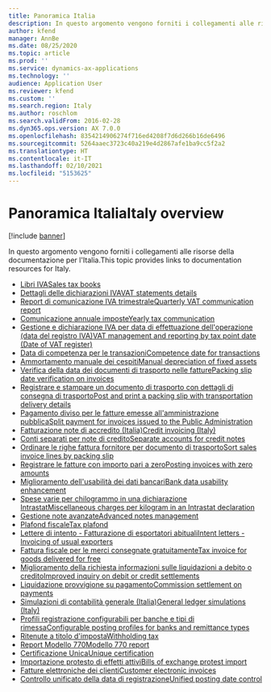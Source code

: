 ```yaml
---
title: Panoramica Italia
description: In questo argomento vengono forniti i collegamenti alle risorse della documentazione Microsoft Dynamics 365 Finance per l'Italia.
author: kfend
manager: AnnBe
ms.date: 08/25/2020
ms.topic: article
ms.prod: ''
ms.service: dynamics-ax-applications
ms.technology: ''
audience: Application User
ms.reviewer: kfend
ms.custom: ''
ms.search.region: Italy
ms.author: roschlom
ms.search.validFrom: 2016-02-28
ms.dyn365.ops.version: AX 7.0.0
ms.openlocfilehash: 8354214906274f716ed4208f7d6d266b16de6496
ms.sourcegitcommit: 5264aaec3723c40a219e4d2867afe1ba9cc5f2a2
ms.translationtype: HT
ms.contentlocale: it-IT
ms.lasthandoff: 02/10/2021
ms.locfileid: "5153625"
---
```

# <a name="italy-overview"></a><span data-ttu-id="b6edc-103">Panoramica Italia</span><span class="sxs-lookup"><span data-stu-id="b6edc-103">Italy overview</span></span>

[!include [banner](../includes/banner.md)]

<span data-ttu-id="b6edc-104">In questo argomento vengono forniti i collegamenti alle risorse della documentazione per l'Italia.</span><span class="sxs-lookup"><span data-stu-id="b6edc-104">This topic provides links to documentation resources for Italy.</span></span> 

- [<span data-ttu-id="b6edc-105">Libri IVA</span><span class="sxs-lookup"><span data-stu-id="b6edc-105">Sales tax books</span></span>](emea-ita-fiscal-books.md)
- [<span data-ttu-id="b6edc-106">Dettagli delle dichiarazioni IVA</span><span class="sxs-lookup"><span data-stu-id="b6edc-106">VAT statements details</span></span>](emea-ita-vat-statements-details.md)
- [<span data-ttu-id="b6edc-107">Report di comunicazione IVA trimestrale</span><span class="sxs-lookup"><span data-stu-id="b6edc-107">Quarterly VAT communication report</span></span>](emea-ita-quarterly-vat-communication.md)
- [<span data-ttu-id="b6edc-108">Comunicazione annuale imposte</span><span class="sxs-lookup"><span data-stu-id="b6edc-108">Yearly tax communication</span></span>](emea-ita-yearly-tax-communication.md)
- [<span data-ttu-id="b6edc-109">Gestione e dichiarazione IVA per data di effettuazione dell'operazione (data del registro IVA)</span><span class="sxs-lookup"><span data-stu-id="b6edc-109">VAT management and reporting by tax point date (Date of VAT register)</span></span>](emea-ita-vat-management.md)
- [<span data-ttu-id="b6edc-110">Data di competenza per le transazioni</span><span class="sxs-lookup"><span data-stu-id="b6edc-110">Competence date for transactions</span></span>](emea-ita-competence-date.md)
- [<span data-ttu-id="b6edc-111">Ammortamento manuale dei cespiti</span><span class="sxs-lookup"><span data-stu-id="b6edc-111">Manual depreciation of fixed assets</span></span>](emea-ita-depreciation-of-fixed-assets.md)
- [<span data-ttu-id="b6edc-112">Verifica della data dei documenti di trasporto nelle fatture</span><span class="sxs-lookup"><span data-stu-id="b6edc-112">Packing slip date verification on invoices</span></span>](emea-ita-packing-slip-date-verification-on-invoice.md)
- [<span data-ttu-id="b6edc-113">Registrare e stampare un documento di trasporto con dettagli di consegna di trasporto</span><span class="sxs-lookup"><span data-stu-id="b6edc-113">Post and print a packing slip with transportation delivery details</span></span>](emea-ita-packing-slip.md)
- [<span data-ttu-id="b6edc-114">Pagamento diviso per le fatture emesse all'amministrazione pubblica</span><span class="sxs-lookup"><span data-stu-id="b6edc-114">Split payment for invoices issued to the Public Administration</span></span>](emea-ita-split-payment-invoices-issued-public-administration.md)
- [<span data-ttu-id="b6edc-115">Fatturazione note di accredito (Italia)</span><span class="sxs-lookup"><span data-stu-id="b6edc-115">Credit invoicing (Italy)</span></span>](emea-ita-credit-invoicing.md)
- [<span data-ttu-id="b6edc-116">Conti separati per note di credito</span><span class="sxs-lookup"><span data-stu-id="b6edc-116">Separate accounts for credit notes</span></span>](emea-ita-exil-separate-account-credit.md)
- [<span data-ttu-id="b6edc-117">Ordinare le righe fattura fornitore per documento di trasporto</span><span class="sxs-lookup"><span data-stu-id="b6edc-117">Sort sales invoice lines by packing slip</span></span>](emea-ita-exil-invoicing-packing-slips.md)
- [<span data-ttu-id="b6edc-118">Registrare le fatture con importo pari a zero</span><span class="sxs-lookup"><span data-stu-id="b6edc-118">Posting invoices with zero amounts</span></span>](emea-ita-exil-zero-invoice-posting.md)
- [<span data-ttu-id="b6edc-119">Miglioramento dell'usabilità dei dati bancari</span><span class="sxs-lookup"><span data-stu-id="b6edc-119">Bank data usability enhancement</span></span>](emea-ita-exil-bank-accounts-setup.md)
- [<span data-ttu-id="b6edc-120">Spese varie per chilogrammo in una dichiarazione Intrastat</span><span class="sxs-lookup"><span data-stu-id="b6edc-120">Miscellaneous charges per kilogram in an Intrastat declaration</span></span>](emea-ita-exil-misc-charges-intrastat.md)
- [<span data-ttu-id="b6edc-121">Gestione note avanzate</span><span class="sxs-lookup"><span data-stu-id="b6edc-121">Advanced notes management</span></span>](emea-ita-exil-structured-notes.md)
- [<span data-ttu-id="b6edc-122">Plafond fiscale</span><span class="sxs-lookup"><span data-stu-id="b6edc-122">Tax plafond</span></span>](emea-ita-exil-tax-plafond.md)
- [<span data-ttu-id="b6edc-123">Lettere di intento - Fatturazione di esportatori abituali</span><span class="sxs-lookup"><span data-stu-id="b6edc-123">Intent letters - Invoicing of usual exporters</span></span>](emea-ita-exil-intent-letter.md)
- [<span data-ttu-id="b6edc-124">Fattura fiscale per le merci consegnate gratuitamente</span><span class="sxs-lookup"><span data-stu-id="b6edc-124">Tax invoice for goods delivered for free</span></span>](emea-ita-exil-goods-for-free.md)
- [<span data-ttu-id="b6edc-125">Miglioramento della richiesta informazioni sulle liquidazioni a debito o credito</span><span class="sxs-lookup"><span data-stu-id="b6edc-125">Improved inquiry on debit or credit settlements</span></span>](emea-ita-exil-improved-inquiry-settlement.md)
- [<span data-ttu-id="b6edc-126">Liquidazione provvigione su pagamento</span><span class="sxs-lookup"><span data-stu-id="b6edc-126">Commission settlement on payments</span></span>](emea-ita-exil-commission-settlement.md)
- [<span data-ttu-id="b6edc-127">Simulazioni di contabilità generale (Italia)</span><span class="sxs-lookup"><span data-stu-id="b6edc-127">General ledger simulations (Italy)</span></span>](emea-ita-exil-general-ledger-simulations.md)
- [<span data-ttu-id="b6edc-128">Profili registrazione configurabili per banche e tipi di rimessa</span><span class="sxs-lookup"><span data-stu-id="b6edc-128">Configurable posting profiles for banks and remittance types</span></span>](emea-ita-exil-bank-remittance.md)
- [<span data-ttu-id="b6edc-129">Ritenute a titolo d'imposta</span><span class="sxs-lookup"><span data-stu-id="b6edc-129">Withholding tax</span></span>](emea-ita-withholding-tax.md)
- [<span data-ttu-id="b6edc-130">Report Modello 770</span><span class="sxs-lookup"><span data-stu-id="b6edc-130">Modello 770 report</span></span>](emea-ita-modello770.md)
- [<span data-ttu-id="b6edc-131">Certificazione Unica</span><span class="sxs-lookup"><span data-stu-id="b6edc-131">Unique certification</span></span>](emea-ita-exil-unique-certification.md)
- [<span data-ttu-id="b6edc-132">Importazione protesto di effetti attivi</span><span class="sxs-lookup"><span data-stu-id="b6edc-132">Bills of exchange protest import</span></span>](emea-ita-exil-protest-boe.md)
- [<span data-ttu-id="b6edc-133">Fatture elettroniche dei clienti</span><span class="sxs-lookup"><span data-stu-id="b6edc-133">Customer electronic invoices</span></span>](emea-ita-e-invoices.md)
- [<span data-ttu-id="b6edc-134">Controllo unificato della data di registrazione</span><span class="sxs-lookup"><span data-stu-id="b6edc-134">Unified posting date control</span></span>](emea-ita-post-date-control.md)

